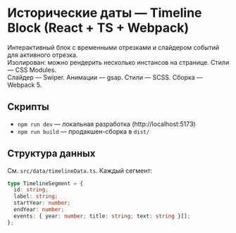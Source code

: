 # Исторические даты — Timeline Block (React + TS + Webpack)

Интерактивный блок с временными отрезками и слайдером событий для активного отрезка.  
Изолирован: можно рендерить несколько инстансов на странице. Стили — CSS Modules.  
Слайдер — Swiper. Анимации — gsap. Стили — SCSS. Сборка — Webpack 5.

## Скрипты

- `npm run dev` — локальная разработка (http://localhost:5173)
- `npm run build` — продакшен-сборка в `dist/`

## Структура данных

См. `src/data/timelineData.ts`. Каждый сегмент:

```ts
type TimelineSegment = {
  id: string;
  label: string;
  startYear: number;
  endYear: number;
  events: { year: number; title: string; text: string }[];
};
```
